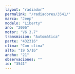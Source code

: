 ```yaml
---
layout: "radiador"
permalink: "/radiadores/3541/"
marca: "Jeep"
modelo: "Liberty"
ano: "2006"
motor: "V6 3.7"
transmision: "Automática"
parte: "432316"
clima: "Con clima"
alto: "19 5/16"
ancho: "21"
observaciones: ""
id: "3541"
---
```


